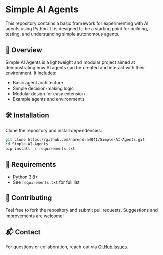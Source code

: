 # Simple AI Agents

This repository contains a basic framework for experimenting with AI agents using Python. It is designed to be a starting point for building, testing, and understanding simple autonomous agents.

## 🚀 Overview

Simple AI Agents is a lightweight and modular project aimed at demonstrating how AI agents can be created and interact with their environment. It includes:

- Basic agent architecture
- Simple decision-making logic
- Modular design for easy extension
- Example agents and environments

## 🛠️ Installation

Clone the repository and install dependencies:

```bash
git clone https://github.com/narendra4041/Simple-AI-Agents.git
cd Simple-AI-Agents
pip install -r requirements.txt
```

## 📌 Requirements

- Python 3.8+
- See `requirements.txt` for full list

## 🙌 Contributing

Feel free to fork the repository and submit pull requests. Suggestions and improvements are welcome!

## 📬 Contact

For questions or collaboration, reach out via [GitHub Issues](https://github.com/narendra4041/Simple-AI-Agents/issues).
